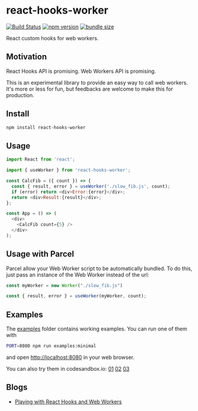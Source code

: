 # react-hooks-worker

[![Build Status](https://travis-ci.com/dai-shi/react-hooks-worker.svg?branch=master)](https://travis-ci.com/dai-shi/react-hooks-worker)
[![npm version](https://badge.fury.io/js/react-hooks-worker.svg)](https://badge.fury.io/js/react-hooks-worker)
[![bundle size](https://badgen.net/bundlephobia/minzip/react-hooks-worker)](https://bundlephobia.com/result?p=react-hooks-worker)

React custom hooks for web workers.

## Motivation

React Hooks API is promising.
Web Workers API is promising.

This is an experimental library to provide an easy
way to call web workers.
It's more or less for fun,
but feedbacks are welcome to make this for production.

## Install

```bash
npm install react-hooks-worker
```

## Usage

```javascript
import React from 'react';

import { useWorker } from 'react-hooks-worker';

const CalcFib = ({ count }) => {
  const { result, error } = useWorker('./slow_fib.js', count);
  if (error) return <div>Error:{error}</div>;
  return <div>Result:{result}</div>;
};

const App = () => (
  <div>
    <CalcFib count={5} />
  </div>
);
```

## Usage with Parcel

Parcel allow your Web Worker script to be automatically bundled. To do this, just pass an instance of the Web Worker instead of the url:

```javascript
const myWorker = new Worker("./slow_fib.js")

const { result, error } = useWorker(myWorker, count);
```

## Examples

The [examples](examples) folder contains working examples.
You can run one of them with

```bash
PORT=8080 npm run examples:minimal
```

and open <http://localhost:8080> in your web browser.

You can also try them in codesandbox.io:
[01](https://codesandbox.io/s/github/dai-shi/react-hooks-worker/tree/master/examples/01_minimal)
[02](https://codesandbox.io/s/github/dai-shi/react-hooks-worker/tree/master/examples/02_typescript)
[03](https://codesandbox.io/s/github/dai-shi/react-hooks-worker/tree/master/examples/03_comparison)

## Blogs

- [Playing with React Hooks and Web Workers](https://medium.com/@dai_shi/playing-with-react-hooks-and-web-workers-2ebdf1c93dea)
